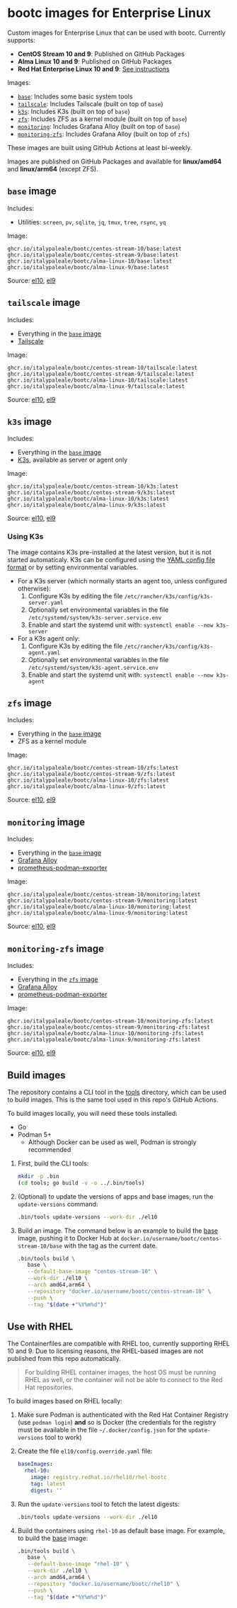 # bootc images for Enterprise Linux

Custom images for Enterprise Linux that can be used with bootc. Currently supports:

- **CentOS Stream 10 and 9**: Published on GitHub Packages
- **Alma Linux 10 and 9**: Published on GitHub Packages
- **Red Hat Enterprise Linux 10 and 9**: [See instructions](#use-with-rhel)

Images:

- [`base`](#base-image): Includes some basic system tools
- [`tailscale`](#tailscale-image): Includes Tailscale (built on top of `base`)
- [`k3s`](#k3s-image): Includes K3s (built on top of `base`)
- [`zfs`](#zfs-image): Includes ZFS as a kernel module (built on top of `base`)
- [`monitoring`](#monitoring-image): Includes Grafana Alloy (built on top of `base`)
- [`monitoring-zfs`](#monitoring-zfs-image): Includes Grafana Alloy (built on top of `zfs`)

These images are built using GitHub Actions at least bi-weekly.

Images are published on GitHub Packages and available for **linux/amd64** and **linux/arm64** (except ZFS).

## `base` image

Includes:

- Utilities: `screen`, `pv`, `sqlite`, `jq`, `tmux`, `tree`, `rsync`, `yq`

Image:

```text
ghcr.io/italypaleale/bootc/centos-stream-10/base:latest
ghcr.io/italypaleale/bootc/centos-stream-9/base:latest
ghcr.io/italypaleale/bootc/alma-linux-10/base:latest
ghcr.io/italypaleale/bootc/alma-linux-9/base:latest
```

Source: [el10](./el10/containers/base/), [el9](./el9/containers/base/)

## `tailscale` image

Includes:

- Everything in the [`base` image](#base-image)
- [Tailscale](https://tailscale.com/)

Image:

```text
ghcr.io/italypaleale/bootc/centos-stream-10/tailscale:latest
ghcr.io/italypaleale/bootc/centos-stream-9/tailscale:latest
ghcr.io/italypaleale/bootc/alma-linux-10/tailscale:latest
ghcr.io/italypaleale/bootc/alma-linux-9/tailscale:latest
```

Source: [el10](./el10/containers/tailscale/), [el9](./el9/containers/tailscale/)

## `k3s` image

Includes:

- Everything in the [`base` image](#base-image)
- [K3s](https://k3s.io/), available as server or agent only

Image:

```text
ghcr.io/italypaleale/bootc/centos-stream-10/k3s:latest
ghcr.io/italypaleale/bootc/centos-stream-9/k3s:latest
ghcr.io/italypaleale/bootc/alma-linux-10/k3s:latest
ghcr.io/italypaleale/bootc/alma-linux-9/k3s:latest
```

Source: [el10](./el10/containers/k3s/), [el9](./el9/containers/k3s/)

### Using K3s

The image contains K3s pre-installed at the latest version, but it is not started automaticaly. K3s can be configured using the [YAML config file format](https://docs.k3s.io/installation/configuration) or by setting environmental variables.

- For a K3s server (which normally starts an agent too, unless configured otherwise):
   1. Configure K3s by editing the file `/etc/rancher/k3s/config/k3s-server.yaml`
   2. Optionally set environmental variables in the file `/etc/systemd/system/k3s-server.service.env`
   3. Enable and start the systemd unit with: `systemctl enable --now k3s-server`
- For a K3s agent only:
   1. Configure K3s by editing the file `/etc/rancher/k3s/config/k3s-agent.yaml`
   2. Optionally set environmental variables in the file `/etc/systemd/system/k3s-agent.service.env`
   3. Enable and start the systemd unit with: `systemctl enable --now k3s-agent`

## `zfs` image

Includes:

- Everything in the [`base` image](#base-image)
- ZFS as a kernel module

Image:

```text
ghcr.io/italypaleale/bootc/centos-stream-10/zfs:latest
ghcr.io/italypaleale/bootc/centos-stream-9/zfs:latest
ghcr.io/italypaleale/bootc/alma-linux-10/zfs:latest
ghcr.io/italypaleale/bootc/alma-linux-9/zfs:latest
```

Source: [el10](./el10/containers/zfs/), [el9](./el9/containers/zfs/)

## `monitoring` image

Includes:

- Everything in the [`base` image](#base-image)
- [Grafana Alloy](https://github.com/grafana/alloy)
- [prometheus-podman-exporter](https://github.com/containers/prometheus-podman-exporter)

Image:

```text
ghcr.io/italypaleale/bootc/centos-stream-10/monitoring:latest
ghcr.io/italypaleale/bootc/centos-stream-9/monitoring:latest
ghcr.io/italypaleale/bootc/alma-linux-10/monitoring:latest
ghcr.io/italypaleale/bootc/alma-linux-9/monitoring:latest
```

Source: [el10](./el10/containers/monitoring/), [el9](./el9/containers/monitoring/)

## `monitoring-zfs` image

Includes:

- Everything in the [`zfs` image](#zfs-image)
- [Grafana Alloy](https://github.com/grafana/alloy)
- [prometheus-podman-exporter](https://github.com/containers/prometheus-podman-exporter)

Image:

```text
ghcr.io/italypaleale/bootc/centos-stream-10/monitoring-zfs:latest
ghcr.io/italypaleale/bootc/centos-stream-9/monitoring-zfs:latest
ghcr.io/italypaleale/bootc/alma-linux-10/monitoring-zfs:latest
ghcr.io/italypaleale/bootc/alma-linux-9/monitoring-zfs:latest
```

Source: [el10](./el10/containers/monitoring-zfs/), [el9](./el9/containers/monitoring-zfs/)

## Build images

The repository contains a CLI tool in the [tools](./tools/) directory, which can be used to build images. This is the same tool used in this repo's GitHub Actions.

To build images locally, you will need these tools installed:

- Go
- Podman 5+
  - Although Docker can be used as well, Podman is strongly recommended

1. First, build the CLI tools:

   ```sh
   mkdir -p .bin
   (cd tools; go build -v -o ../.bin/tools)
   ```

2. (Optional) to update the versions of apps and base images, run the `update-versions` command:

   ```sh
   .bin/tools update-versions --work-dir ./el10
   ```

3. Build an image. The command below is an example to build the [base](./el10/containers/base) image, pushing it to Docker Hub at `docker.io/username/bootc/centos-stream-10/base` with the tag as the current date.

   ```sh
   .bin/tools build \
      base \
      --default-base-image "centos-stream-10" \
      --work-dir ./el10 \
      --arch amd64,arm64 \
      --repository "docker.io/username/bootc/centos-stream-10" \
      --push \
      --tag "$(date +"%Y%m%d")"
   ```

## Use with RHEL

The Containerfiles are compatible with RHEL too, currently supporting RHEL 10 and 9. Due to licensing reasons, the RHEL-based images are not published from this repo automatically.

> For building RHEL container images, the host OS must be running RHEL as well, or the container will not be able to connect to the Red Hat repositories.

To build images based on RHEL locally:

1. Make sure Podman is authenticated with the Red Hat Container Registry (use `podman login`) **and** so is Docker (the credentials for the registry must be available in the file `~/.docker/config.json` for the `update-versions` tool to work)
2. Create the file `el10/config.override.yaml` file:

   ```yaml
   baseImages:
     rhel-10:
       image: registry.redhat.io/rhel10/rhel-bootc
       tag: latest
       digest: ''
   ```

3. Run the `update-versions` tool to fetch the latest digests:

   ```sh
   .bin/tools update-versions --work-dir ./el10
   ```

4. Build the containers using `rhel-10` as default base image. For example, to build the [base](./el10/containers/base) image:

   ```sh
   .bin/tools build \
      base \
      --default-base-image "rhel-10" \
      --work-dir ./el10 \
      --arch amd64,arm64 \
      --repository "docker.io/username/bootc/rhel10" \
      --push \
      --tag "$(date +"%Y%m%d")"
   ```
